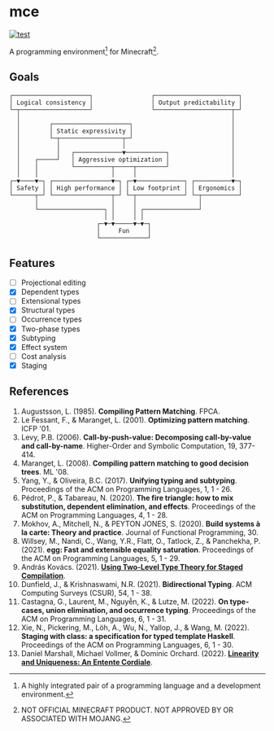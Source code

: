 # mce

[![test](https://github.com/mcenv/mce/actions/workflows/test.yml/badge.svg)](https://github.com/mcenv/mce/actions/workflows/test.yml)

A programming environment[^1] for Minecraft[^2].

## Goals

    ┌─────────────────────┐                ┌───────────────────────┐
    │ Logical consistency │                │ Output predictability │
    └─┬───────────────────┘                └─────────────────────┬─┘
      │                                                          │
      │        ┌─────────────────────┐                           │
      │        │ Static expressivity │                           │
      │        └─┬─────────────────┬─┘                           │
      │          │                 │                             │
      │          │   ┌─────────────▼───────────┐                 │
      │    ┌─────┘   │ Aggressive optimization │                 │
      │    │         └──────────┬─────┬────────┘                 │
      │    │                    │     │                          │
    ┌─▼────▼─┐ ┌────────────────▼─┐ ┌─▼─────────────┐ ┌──────────▼─┐
    │ Safety │ │ High performance │ │ Low footprint │ │ Ergonomics │
    └──────┬─┘ └────────────────┬─┘ └─┬─────────────┘ └─┬──────────┘
           │                    │     │                 │
           └──────────────────┐ │     │ ┌───────────────┘
                              │ │     │ │
                            ┌─▼─▼─────▼─▼─┐
                            │     Fun     │
                            └─────────────┘

## Features

- [ ] Projectional editing
- [x] Dependent types
- [ ] Extensional types
- [x] Structural types
- [ ] Occurrence types
- [x] Two-phase types
- [x] Subtyping
- [x] Effect system
- [ ] Cost analysis
- [x] Staging

## References

1. Augustsson, L. (1985). **Compiling Pattern Matching**. FPCA.
2. Le Fessant, F., & Maranget, L. (2001). **Optimizing pattern matching**. ICFP '01.
3. Levy, P.B. (2006). **Call-by-push-value: Decomposing call-by-value and call-by-name**. Higher-Order and Symbolic Computation, 19, 377-414.
4. Maranget, L. (2008). **Compiling pattern matching to good decision trees**. ML '08.
5. Yang, Y., & Oliveira, B.C. (2017). **Unifying typing and subtyping**. Proceedings of the ACM on Programming Languages, 1, 1 - 26.
6. Pédrot, P., & Tabareau, N. (2020). **The fire triangle: how to mix substitution, dependent elimination, and effects**. Proceedings of the ACM on Programming Languages, 4, 1 - 28.
7. Mokhov, A., Mitchell, N., & PEYTON JONES, S. (2020). **Build systems à la carte: Theory and practice**. Journal of Functional Programming, 30.
8. Willsey, M., Nandi, C., Wang, Y.R., Flatt, O., Tatlock, Z., & Panchekha, P. (2021). **egg: Fast and extensible equality saturation**. Proceedings of the ACM on Programming Languages, 5, 1 - 29.
9. András Kovács. (2021). [**Using Two-Level Type Theory for Staged Compilation**](https://github.com/AndrasKovacs/staged/blob/main/types2021/abstract.pdf).
10. Dunfield, J., & Krishnaswami, N.R. (2021). **Bidirectional Typing**. ACM Computing Surveys (CSUR), 54, 1 - 38.
11. Castagna, G., Laurent, M., Nguyễn, K., & Lutze, M. (2022). **On type-cases, union elimination, and occurrence typing**. Proceedings of the ACM on Programming Languages, 6, 1 - 31.
12. Xie, N., Pickering, M., Löh, A., Wu, N., Yallop, J., & Wang, M. (2022). **Staging with class: a specification for typed template Haskell**. Proceedings of the ACM on Programming Languages, 6, 1 - 30.
13. Daniel Marshall, Michael Vollmer, & Dominic Orchard. (2022). [**Linearity and Uniqueness: An Entente Cordiale**](https://starsandspira.ls/docs/esop22-draft.pdf).

[^1]: A highly integrated pair of a programming language and a development environment.
[^2]: NOT OFFICIAL MINECRAFT PRODUCT. NOT APPROVED BY OR ASSOCIATED WITH MOJANG.
